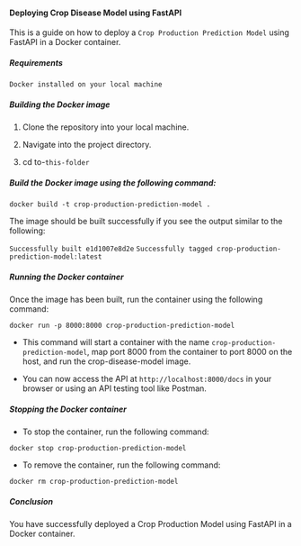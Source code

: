 #### Deploying Crop Disease Model using FastAPI

This is a guide on how to deploy a `Crop Production Prediction Model` using FastAPI in a Docker container.

##### Requirements

`Docker installed on your local machine`

##### Building the Docker image

1. Clone the repository into your local machine.

2. Navigate into the project directory.

3. cd to-`this-folder`

##### Build the Docker image using the following command:

`docker build -t crop-production-prediction-model .`

The image should be built successfully if you see the output similar to the following:

`Successfully built e1d1007e8d2e`
`Successfully tagged crop-production-prediction-model:latest`

##### Running the Docker container

Once the image has been built, run the container using the following command:

`docker run -p 8000:8000 crop-production-prediction-model`

- This command will start a container with the name `crop-production-prediction-model`, map port 8000 from the container to port 8000 on the host, and run the crop-disease-model image.

- You can now access the API at `http://localhost:8000/docs` in your browser or using an API testing tool like Postman.


##### Stopping the Docker container

- To stop the container, run the following command:

`docker stop crop-production-prediction-model`

- To remove the container, run the following command:

`docker rm crop-production-prediction-model`

##### Conclusion

You have successfully deployed a Crop Production Model using FastAPI in a Docker container. 